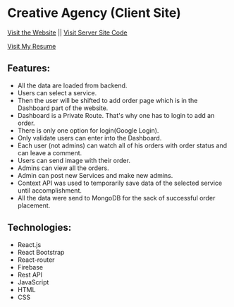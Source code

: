 # Creative Agency (Client Site)

[Visit the Website](https://creative-agency-aa.netlify.app/) || [Visit Server Site Code](https://github.com/AbdulAzizMiazi/server-creative-agency)

[Visit My Resume](https://drive.google.com/file/d/1H_IqfLPTNuFqTma2nhl8dRPuxuq6sw5b/view?usp=sharing)

## Features:

* All the data are loaded from backend.
* Users can select a service.
* Then the user will be shifted to add order page which is in the Dashboard part of the website.
* Dashboard is a Private Route. That's why one has to login to add an order.
* There is only one option for login(Google Login).
* Only validate users can enter into the Dashboard.
* Each user (not admins) can watch all of his orders with order status and can leave a comment.
* Users can send image with their order.
* Admins can view all the orders.
* Admin can post new Services and make new admins.
* Context API was used to temporarily save data of the selected service until accomplishment.
* All the data were send to MongoDB for the sack of successful order placement.

## Technologies:

* React.js
* React Bootstrap
* React-router
* Firebase 
* Rest API
* JavaScript
* HTML
* CSS